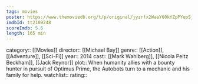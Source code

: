 ```yaml
---
tags: movies
poster: https://www.themoviedb.org/t/p/original/jyzrfx2WaeY60kYZpPYepSjGz4S.jpg
imdbId: tt2109248
scoreImdb: 5.6
length: 165 min
---
```


category:: [[Movies]]
director:: [[Michael Bay]]
genre:: [[Action]], [[Adventure]], [[Sci-Fi]]
year:: 2014
cast:: [[Mark Wahlberg]], [[Nicola Peltz Beckham]], [[Jack Reynor]]
plot:: When humanity allies with a bounty hunter in pursuit of Optimus Prime, the Autobots turn to a mechanic and his family for help.
watchlist::
rating::
